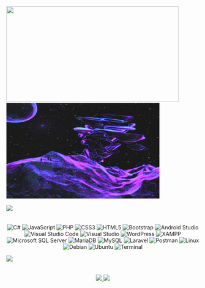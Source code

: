 <div>
  <img src="https://media4.giphy.com/media/v1.Y2lkPTc5MGI3NjExbTJmbGZ2b3RnbnJpdHpmaDFudnJ1Ymp3dm9nc2dvNTcyNnRxcG1sZyZlcD12MV9pbnRlcm5hbF9naWZfYnlfaWQmY3Q9Zw/jV0VJEv1IHU4xD7Cxi/giphy.webp" width="450" height="250" />
  <img src="gif/vaporwave-chillwave-dreamwave.gif" width="400" height="250" />
</div>


<!--<br>-->
<img src="https://user-images.githubusercontent.com/73097560/115834477-dbab4500-a447-11eb-908a-139a6edaec5c.gif"><br><br>

<p align="center">
  <img src="https://img.shields.io/badge/C%23%20-%232370ED.svg?style=for-the-badge&logo=c-sharp&logoColor=white" alt="C#" />
  <img src="https://img.shields.io/badge/JavaScript%20-%23F7DF1E.svg?style=for-the-badge&logo=javascript&logoColor=black" alt="JavaScript" />
  <img src="https://img.shields.io/badge/PHP%20-%23635DBD.svg?style=for-the-badge&logo=php&logoColor=white" alt="PHP" />
  <img src="https://img.shields.io/badge/CSS3%20-%231572B6.svg?style=for-the-badge&logo=css3&logoColor=white" alt="CSS3" />
  <img src="https://img.shields.io/badge/HTML5%20-%23E34F26.svg?style=for-the-badge&logo=html5&logoColor=white" alt="HTML5" />
  <img src="https://img.shields.io/badge/Bootstrap%20-%23563D7C.svg?style=for-the-badge&logo=bootstrap&logoColor=white" alt="Bootstrap" />
  <img src="https://img.shields.io/badge/Android%20Studio%20-%2334A853.svg?style=for-the-badge&logo=android-studio&logoColor=white" alt="Android Studio" />
  <img src="https://img.shields.io/badge/Visual%20Studio%20Code-0078d7.svg?style=for-the-badge&logo=visual-studio-code&logoColor=white" alt="Visual Studio Code" />
  <img src="https://img.shields.io/badge/Visual%20Studio-5C2D91.svg?style=for-the-badge&logo=visual-studio&logoColor=white" alt="Visual Studio" />
  <img src="https://img.shields.io/badge/WordPress-%23117AC9.svg?style=for-the-badge&logo=wordpress&logoColor=white" alt="WordPress" />
  <img src="https://img.shields.io/badge/XAMPP-%23FB7A24?style=for-the-badge&logo=xampp&logoColor=white" alt="XAMPP" />
  <img src="https://img.shields.io/badge/Microsoft%20SQL%20Server%20-%23CC2927.svg?style=for-the-badge&logo=microsoft-sql-server&logoColor=white" alt="Microsoft SQL Server" />
  <img src="https://img.shields.io/badge/MariaDB-%23003545.svg?style=for-the-badge&logo=mariadb&logoColor=white" alt="MariaDB" />
  <img src="https://img.shields.io/badge/MySQL-%23003545.svg?style=for-the-badge&logo=mysql&logoColor=white" alt="MySQL" />
  <img src="https://img.shields.io/badge/Laravel-%23FF2D20.svg?style=for-the-badge&logo=laravel&logoColor=white" alt="Laravel" />
  <img src="https://img.shields.io/badge/Postman-%23FF6C37.svg?style=for-the-badge&logo=postman&logoColor=white" alt="Postman" />
  <img src="https://img.shields.io/badge/Linux-%23FCC624?style=for-the-badge&logo=linux&logoColor=black" alt="Linux" />
  <img src="https://img.shields.io/badge/Debian-A81D33?style=for-the-badge&logo=debian&logoColor=white" alt="Debian" />
  <img src="https://img.shields.io/badge/Ubuntu-E95420?style=for-the-badge&logo=ubuntu&logoColor=white" alt="Ubuntu" />
  <img src="https://img.shields.io/badge/Terminal-%23054020?style=for-the-badge&logo=gnu-bash&logoColor=white" alt="Terminal" />
</p>
<!--<br>-->

<img src="https://user-images.githubusercontent.com/73097560/115834477-dbab4500-a447-11eb-908a-139a6edaec5c.gif"><br><br>

<p align="center">
  <a href="https://github.com/ClaudioVergara2">
    <img height="180em" src="https://github-readme-stats-eight-theta.vercel.app/api?username=ClaudioVergara2&show_icons=true&theme=algolia&include_all_commits=true&count_private=true"/>
    <img height="180em" src="https://github-readme-stats-eight-theta.vercel.app/api/top-langs/?username=ClaudioVergara2&layout=compact&langs_count=8&theme=algolia"/>
  </a>
</p>
